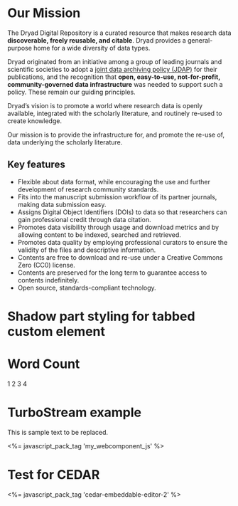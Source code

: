 <h1>Our Mission</h1>

<p>The Dryad Digital Repository is a curated resource that makes research data <strong>discoverable, freely reusable, and citable</strong>. Dryad provides a general-purpose home for a wide diversity of data types.</p>
<p>Dryad originated from an initiative among a group of leading journals and scientific societies to adopt a <a href="/docs/JointDataArchivingPolicy.pdf">joint data archiving policy (JDAP)</a> for their publications, and the recognition that <strong>open, easy-to-use, not-for-profit, community-governed data infrastructure</strong> was needed to support such a policy. These remain our guiding principles.</p>
<p>Dryad’s vision is to promote a world where research data is openly available, integrated with the scholarly literature, and routinely re-used to create knowledge.</p>
<p>Our mission is to provide the infrastructure for, and promote the re-use of, data underlying the scholarly literature.</p>

<h2>Key features</h2>
<ul>
<li>Flexible about data format, while encouraging the use and further development of research community standards.</li>
<li>Fits into the manuscript submission workflow of its partner journals, making data submission easy.</li>
<li>Assigns Digital Object Identifiers (DOIs) to data so that researchers can gain professional credit through data citation.</li>
<li>Promotes data visibility through usage and download metrics and by allowing content to be indexed, searched and retrieved.</li>
<li>Promotes data quality by employing professional curators to ensure the validity of the files and descriptive information.</li>
<li>Contents are free to download and re-use under a Creative Commons Zero (CC0) license.</li>
<li>Contents are preserved for the long term to guarantee access to contents indefinitely.</li>
<li>Open source, standards-compliant technology.</li>
</ul>



<h1>Shadow part styling for tabbed custom element</h1>

<template id="tabbed-custom-element">
<style type="text/css">
*, ::before, ::after {
box-sizing: border-box;
padding: 1rem;
}
:host {
display: flex;
}
</style>
<div part="tab active">Tab 1</div>
<div part="tab">Tab 2</div>
<div part="tab">Tab 3</div>
</template>

<tabbed-custom-element></tabbed-custom-element>


<h1>Word Count</h1>

<article contenteditable="">
  <p>1 2 3 4</p>
  <word-count></word-count>
</article>

<h1>TurboStream example </h1>

<div id="abc">
<p>This is sample text to be replaced.</p>
</div>

<turbo-stream action="update" target="abc">
<template>
   hello world
  </template>
</turbo-stream>

<%= javascript_pack_tag 'my_webcomponent_js' %>

<!-- ------------------------------------------------------------------ -->

<script type="text/javascript">

///document.addEventListener('WebComponentsReady', function () {
//  console.log("AAAAAAAAAAAAAAAA Loading config");
//  var comp = document.querySelector('cedar-embeddable-editor');
//  comp.loadConfigFromURL('assets/data/cee-config.json');
//  });

function configCedar() {
  console.log("Loading CEDAR config");
  var comp = document.querySelector('cedar-embeddable-editor');
  comp.loadConfigFromURL('/cedar-embeddable-editor/cee-config.json');
  }

// Wait a second to ensure the page is loaded before initializing the Cedar config
// (we should base this one some better trigger in the future)
setTimeout(configCedar,1000);
</script>

<h1>Test for CEDAR</h1>

 <cedar-embeddable-editor></cedar-embeddable-editor>

<!-- Even though the JavaScript file for CEDAR is fully versioned, webpack -->
<!-- ignores portions of the name after the first dot, so we only include the -->
<!-- major version. -->
<%= javascript_pack_tag 'cedar-embeddable-editor-2' %>


